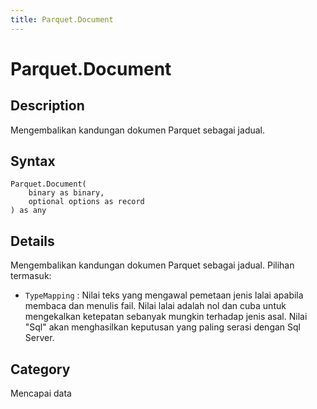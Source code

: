 ```yaml
---
title: Parquet.Document
---
```


# Parquet.Document


## Description

Mengembalikan kandungan dokumen Parquet sebagai jadual.


## Syntax

```powerquery
Parquet.Document(
    binary as binary,
    optional options as record
) as any
```


## Details

Mengembalikan kandungan dokumen Parquet sebagai jadual. Pilihan termasuk:
    <ul>
    <li> <code>TypeMapping</code> : Nilai teks yang mengawal pemetaan jenis lalai apabila membaca dan menulis fail. Nilai lalai adalah nol dan cuba untuk mengekalkan ketepatan sebanyak mungkin terhadap jenis asal. Nilai "Sql" akan menghasilkan keputusan yang paling serasi dengan Sql Server.</li>
    </ul>



## Category
Mencapai data
